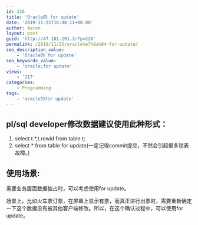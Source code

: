 ```yaml
---
id: 226
title: 'Oracle的 for update'
date: '2019-11-25T16:48:11+08:00'
author: Aaron
layout: post
guid: 'http://47.101.191.3/?p=226'
permalink: /2019/11/25/oracle%e7%9a%84-for-update/
seo_description_value:
    - 'Oracle的 for update'
seo_keywords_value:
    - 'oracle;for update'
views:
    - '117'
categories:
    - Programming
tags:
    - 'oracle的for update'
---
```


## **pl/sql developer修改数据建议使用此种形式：**

1. select t.\*,t.rowid from table t;
2. select \* from table for update(一定记得commit提交，不然会引起很多锁表故障。)

## **使用场景:**

需要业务层面数据独占时，可以考虑使用for update。

场景上，比如火车票订票，在屏幕上显示有票，而真正进行出票时，需要重新确定一下这个数据没有被其他客户端修改。所以，在这个确认过程中，可以使用for update。
